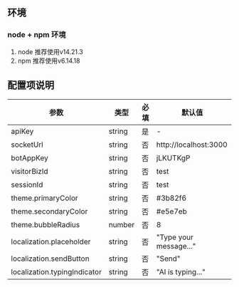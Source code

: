 ## 环境
### node + npm 环境
1. node 推荐使用v14.21.3
2. npm 推荐使用v6.14.18

## 配置项说明
| 参数 | 类型 | 必填 | 默认值 |
|------|------|------|--------|
| apiKey | string | 是 | - |
| socketUrl | string | 否 | http://localhost:3000 |
| botAppKey | string | 否 | jLKUTKgP |
| visitorBizId | string | 否 | test |
| sessionId | string | 否 | test |
| theme.primaryColor | string | 否 | #3b82f6 |
| theme.secondaryColor | string | 否 | #e5e7eb |
| theme.bubbleRadius | number | 否 | 8 |
| localization.placeholder | string | 否 | "Type your message..." |
| localization.sendButton | string | 否 | "Send" |
| localization.typingIndicator | string | 否 | "AI is typing..." |


